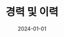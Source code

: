 ---
title: 경력 및 이력
summary: 전북대학교 인숙영의 전문 경험, 교육 과정, 그리고 경력 개발 여정을 소개합니다.
type: landing
date: 2024-01-01
tags:
  - 경력
  - 이력
  - 교육
  - 전문성 개발
  - 전북대학교
  - 인숙영
  - SookYoung In
  - JBNU
searchable: true

sections:
  - block: hero
    content:
      title: "경력 및 이력"
      text: |
        <div class="justify-text">
        전북대학교 컴퓨터인공지능학부 인숙영의 학업 여정, 전문 경험, 그리고 미래 목표를 소개합니다.
        </div>
    design:
      background:
        gradient_start: '#7c4dff'
        gradient_end: '#651fff'
        text_color_light: true
      spacing:
        padding: ['60px', '0', '60px', '0']

  - block: experience
    content:
      title: "학력"
      items:
        - title: "컴퓨터인공지능학부 학사과정"
          company: "전북대학교"
          company_url: "https://www.jbnu.ac.kr"
          location: "전주, 전북특별자치도"
          date_start: "2023-03-01"
          date_end: ""
          description: |
            * 인공지능에 중점을 둔 컴퓨터공학 학위 과정 중
            * 실무 프로그래밍 기술을 개발하며 우수한 학업 성과 유지
            * 다양한 컴퓨터공학 프로젝트 및 교과과정에 적극 참여
    design:
      columns: '1'
      view: card
      background:
        color: 'white'

  - block: experience
    content:
      title: "업무 경험 및 활동"
      items:
        - title: "SW 멘토링 프로그램 - 멘티"
          company: "전북대학교"
          company_url: "https://www.jbnu.ac.kr"
          location: "전주, 전북특별자치도"
          date_start: "2024-09-01"
          date_end: "2024-12-31"
          description: |
            * 실무 기술 역량 강화를 위한 체계적인 멘토링 프로그램 참여
            * 선배 멘토와 긴밀히 협력하여 실제 프로그래밍 능력 개발
            * 업계 모범 사례 및 전문성 개발 전략에 대한 통찰력 습득
            * React 및 TypeScript를 포함한 프론트엔드 개발 기술에 집중
        - title: "Koala 알고리즘 동아리 - 활동 회원"
          company: "전북대학교"
          company_url: "https://www.jbnu.ac.kr"
          location: "전주, 전북특별자치도"
          date_start: "2024-03-01"
          date_end: "2024-06-30"
          description: |
            * 정기적인 알고리즘 문제 해결 세션 및 경진대회 참여
            * 논리적 사고 및 분석적 문제 해결 능력 개발
            * 복잡한 알고리즘 문제에 대한 동료들과의 협업
            * 자료구조 및 알고리즘 최적화 기법에 대한 이해 향상
    design:
      columns: '1'
      view: card
      background:
        color: '#f8f9ff'

  - block: features
    content:
      title: "기술 역량 개발"
      items:
        - name: "프론트엔드 개발"
          description: |
            **React & TypeScript**: 현대적이고 타입 안전한 사용자 인터페이스 구축<br>
            **반응형 디자인**: 모바일 우선, 접근 가능한 웹 애플리케이션 제작<br>
            **상태 관리**: 복잡한 애플리케이션에서 효율적인 데이터 흐름 구현
          icon: code
          icon_pack: fas
        - name: "백엔드 및 데이터베이스"
          description: |
            **데이터베이스 설계**: 관계형 데이터베이스 모델링 및 정규화<br>
            **SQL**: 쿼리 최적화 및 데이터베이스 관리<br>
            **시스템 아키텍처**: 풀스택 애플리케이션 설계 이해
          icon: database
          icon_pack: fas
        - name: "개발 도구 및 실무"
          description: |
            **버전 관리**: 협업 개발을 위한 Git 및 GitHub<br>
            **CI/CD**: 자동화된 테스트 및 배포 파이프라인<br>
            **코드 품질**: 유지보수 가능한 코드를 위한 모범 사례 준수
          icon: tools
          icon_pack: fas
    design:
      columns: '3'
      view: card
      background:
        color: 'white'

  - block: features
    content:
      title: "주요 이수 교과목"
      items:
        - name: "데이터베이스 시스템"
          description: "고급 데이터베이스 설계 및 구현"
          icon: database
          icon_pack: fas
        - name: "운영체제"
          description: "시스템 레벨 프로그래밍 및 자원 관리"
          icon: server
          icon_pack: fas
        - name: "자료구조 및 알고리즘"
          description: "계산 효율성에 대한 포괄적 학습"
          icon: project-diagram
          icon_pack: fas
        - name: "소프트웨어 공학"
          description: "프로젝트 관리 및 개발 방법론"
          icon: cogs
          icon_pack: fas
    design:
      columns: '4'
      view: compact
      background:
        color: '#f8f9ff'

  - block: markdown
    content:
      title: "미래 목표"
      text: |
        <div class="row">
          <div class="col-md-6">
            <div class="card h-100 border-0 shadow-sm">
              <div class="card-body">
                <h4 class="card-title text-primary">
                  <i class="fas fa-bullseye me-2"></i>단기 목표 (2024-2025)
                </h4>
                <ul class="list-unstyled">
                  <li class="mb-2"><i class="fas fa-check text-success me-2"></i>우수한 성적으로 학사 학위 완료</li>
                  <li class="mb-2"><i class="fas fa-check text-success me-2"></i>현대 프론트엔드 프레임워크 전문성 개발</li>
                  <li class="mb-2"><i class="fas fa-check text-success me-2"></i>오픈소스 프로젝트 기여</li>
                  <li class="mb-2"><i class="fas fa-check text-success me-2"></i>소프트웨어 개발 분야 인턴십 경험 획득</li>
                </ul>
              </div>
            </div>
          </div>
          <div class="col-md-6">
            <div class="card h-100 border-0 shadow-sm">
              <div class="card-body">
                <h4 class="card-title text-primary">
                  <i class="fas fa-rocket me-2"></i>장기 비전 (2025+)
                </h4>
                <ul class="list-unstyled">
                  <li class="mb-2"><i class="fas fa-star text-warning me-2"></i>풀스택 개발자로서의 경력 구축</li>
                  <li class="mb-2"><i class="fas fa-star text-warning me-2"></i>사용자 경험 및 인터페이스 디자인 전문화</li>
                  <li class="mb-2"><i class="fas fa-star text-warning me-2"></i>혁신적인 프로젝트에서 개발팀 리드</li>
                  <li class="mb-2"><i class="fas fa-star text-warning me-2"></i>멘토링 및 지식 공유를 통한 기술 커뮤니티 기여</li>
                </ul>
              </div>
            </div>
          </div>
        </div>
    design:
      background:
        color: 'white'
      spacing:
        padding: ['40px', '0', '40px', '0']
---